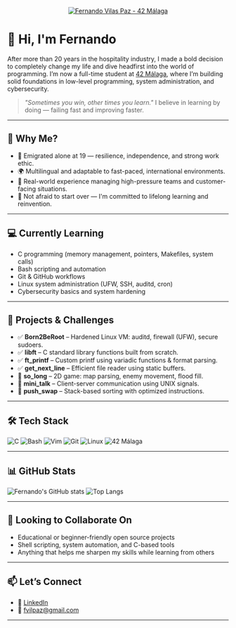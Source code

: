 <p align="center">
  <a href="https://github.com/fvilpaz">
    <img
      src="https://readme-typing-svg.demolab.com?font=JetBrains+Mono&size=40&color=58A6FF&center=true&vCenter=true&width=1500&duration=3000&pause=2500&repeat=false&lines=%22HELLO%2C+WORLD%22;+//+FROM+HOSPITALITY+TO+LOW-LEVEL+CODING;+//+INSPIRED+BY+OCEANO+https%3A%2F%2Fmedium.com%2F%40jalal92);+//+DAVID+J.+MALAN+(https%3A%2F%2Fcs.harvard.edu%2Fmalan);+//+42+STUDENTS+-+THE+BEST+TEACHERS,+THE+BEST+COMPANIONS"
      alt="Fernando Vilas Paz - 42 Málaga"
    />
  </a>
</p>

# 👋 Hi, I'm Fernando

After more than 20 years in the hospitality industry, I made a bold decision to completely change my life and dive headfirst into the world of programming. I’m now a full-time student at [42 Málaga](https://42malaga.com), where I’m building solid foundations in low-level programming, system administration, and cybersecurity.

> _"Sometimes you win, other times you learn."_
> I believe in learning by doing — failing fast and improving faster.

---

## 🎯 Why Me?

- 🛫 Emigrated alone at 19 — resilience, independence, and strong work ethic. 
- 🌍 Multilingual and adaptable to fast-paced, international environments.
- 🧠 Real-world experience managing high-pressure teams and customer-facing situations.
- 🔄 Not afraid to start over — I'm committed to lifelong learning and reinvention.

---

## 💻 Currently Learning

- C programming (memory management, pointers, Makefiles, system calls)
- Bash scripting and automation
- Git & GitHub workflows
- Linux system administration (UFW, SSH, auditd, cron)
- Cybersecurity basics and system hardening

---

## 🔨 Projects & Challenges

- ✅ **Born2BeRoot** – Hardened Linux VM: auditd, firewall (UFW), secure sudoers.
- ✅ **libft** – C standard library functions built from scratch.
- ✅ **ft_printf** – Custom printf using variadic functions & format parsing.
- ✅ **get_next_line** – Efficient file reader using static buffers.
- 🚧 **so_long** – 2D game: map parsing, enemy movement, flood fill.
- 🚧 **mini_talk** – Client-server communication using UNIX signals.
- 🚧 **push_swap** – Stack-based sorting with optimized instructions.

---

## 🛠️ Tech Stack

![C](https://img.shields.io/badge/C-00599C?style=for-the-badge&logo=c&logoColor=white)
![Bash](https://img.shields.io/badge/Bash-121011?style=for-the-badge&logo=gnu-bash&logoColor=white)
![Vim](https://img.shields.io/badge/Vim-019733?style=for-the-badge&logo=vim&logoColor=white)
![Git](https://img.shields.io/badge/Git-F05032?style=for-the-badge&logo=git&logoColor=white)
![Linux](https://img.shields.io/badge/Linux-000000?style=for-the-badge&logo=linux&logoColor=white)
![42 Málaga](https://img.shields.io/badge/42_Málaga-000000?style=for-the-badge&logo=42&logoColor=white)

---

## 📊 GitHub Stats

![Fernando's GitHub stats](https://github-readme-stats.vercel.app/api?username=fvilpaz&show_icons=true&theme=radical)
![Top Langs](https://github-readme-stats.vercel.app/api/top-langs/?username=fvilpaz&layout=compact&theme=radical)

---

## 🤝 Looking to Collaborate On

- Educational or beginner-friendly open source projects
- Shell scripting, system automation, and C-based tools
- Anything that helps me sharpen my skills while learning from others

---

## 📫 Let’s Connect

- 💼 [LinkedIn](https://www.linkedin.com/in/fvilpaz)
- 📧 fvilpaz@gmail.com

---
